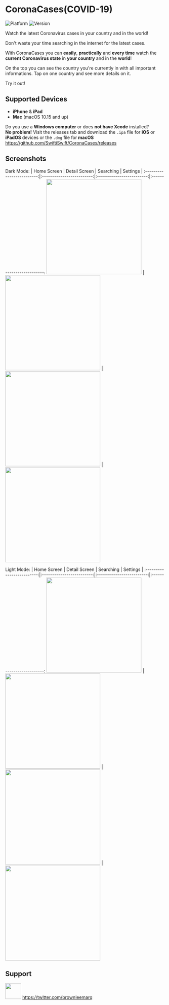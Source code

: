 # CoronaCases(COVID-19)
![Platform](https://img.shields.io/badge/platforms-iOS%20%7C%20iPadOS%20%7C%20macOS-orange)
![Version](https://img.shields.io/badge/version-1.4-blue)

Watch the latest Coronavirus cases in your country and in the world!

Don't waste your time searching in the internet for the latest cases.

With CoronaCases you can **easily**, **practically** and **every time** watch the **current Coronavirus state** in **your country** and in the **world**!

On the top you can see the country you're currently in with all important informations. 
Tap on one country and see more details on it.

Try it out!

## Supported Devices

- **iPhone** & **iPad**
- **Mac** (macOS 10.15 and up)

Do you use a **Windows computer** or does **not have Xcode** installed?<br />
**No problem!** Visit the releases tab and download the `.ipa` file for **iOS** or **iPadOS** devices or the `.dmg` file for **macOS**
https://github.com/SwiftiSwift/CoronaCases/releases

## Screenshots

Dark Mode:
| Home Screen             |  Detail Screen               |  Searching | Settings |
:-------------------------:|:-------------------------:|:-------------------------:|:-------------------------:
<img src="https://github.com/SwiftiSwift/CoronaCases/blob/master/Screenshot-Images/Dark-HomeScreen.PNG" width="300"> | <img src="https://github.com/SwiftiSwift/CoronaCases/blob/master/Screenshot-Images/Dark-DetailScreen.PNG" width="300"> | <img src="https://github.com/SwiftiSwift/CoronaCases/blob/master/Screenshot-Images/Dark-HomeScreen-Searching.PNG" width="300"> | <img src="https://github.com/SwiftiSwift/CoronaCases/blob/master/Screenshot-Images/Dark-Settings.PNG" width="300"> 

Light Mode:
| Home Screen             |  Detail Screen               |  Searching | Settings |
:-------------------------:|:-------------------------:|:-------------------------:|:-------------------------:
<img src="https://github.com/SwiftiSwift/CoronaCases/blob/master/Screenshot-Images/Light-HomeScreen.PNG" width="300"> | <img src="https://github.com/SwiftiSwift/CoronaCases/blob/master/Screenshot-Images/Light-DetailScreen.PNG" width="300"> | <img src="https://github.com/SwiftiSwift/CoronaCases/blob/master/Screenshot-Images/Light-HomeScreen-Searching.PNG" width="300"> |<img src="https://github.com/SwiftiSwift/CoronaCases/blob/master/Screenshot-Images/Light-Settings.PNG" width="300">

## Support
<img src="https://pluspng.com/img-png/twitter-png-file-twitter-icon-png-256.png" width="50"> https://twitter.com/brownleemarq
